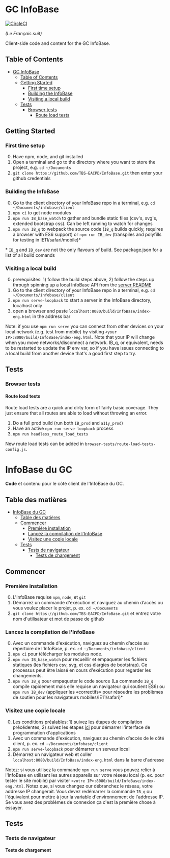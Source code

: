 GC InfoBase
========

[![CircleCI](https://circleci.com/gh/TBS-EACPD/InfoBase.svg?style=svg&circle-token=a99b6b8309e5edd904b0386c4a92c10bf5f43e29)](https://circleci.com/gh/TBS-EACPD/InfoBase)

*(Le Français suit)*

Client-side code and content for the GC InfoBase.

## Table of Contents
- [GC InfoBase](#GC-InfoBase)
  - [Table of Contents](#Table-of-Contents)
  - [Getting Started](#Getting-Started)
    - [First time setup](#First-time-setup)
    - [Building the InfoBase](#Building-the-InfoBase)
    - [Visiting a local build](#Visiting-a-local-build)
  - [Tests](#Tests)
    - [Browser tests](#Browser-tests)
      - [Route load tests](#Route-load-tests)

## Getting Started

### First time setup
0. Have npm, node, and git installed
1. Open a terminal and go to the directory where you want to store the project, e.g. `cd ~/Documents` 
2. `git clone https://github.com/TBS-EACPD/InfoBase.git` then enter your github credentials

### Building the InfoBase
0. Go to the client directory of your InfoBase repo in a terminal, e.g. `cd ~/Documents/infobase/client`
1. `npm ci` to get node modules
2. `npm run IB_base_watch` to gather and bundle static files (csv's, svg's, extended bootstrap css). Can be left running to watch for changes
3. `npm run IB_q` to webpack the source code (`IB_q` builds quickly, requires a browser with ES6 support) or `npm run IB_dev` (transpiles and polyfills for testing in IE11/safari/mobile)\*

\* `IB_q` and `IB_dev` are not the only flavours of build. See package.json for a list of all build comands

### Visiting a local build
0. prerequisites: 1) follow the build steps above, 2) follow the steps up through spinning up a local InfoBase API from the [server README](https://github.com/TBS-EACPD/InfoBase/blob/master/server/README.md)
1. Go to the client directory of your InfoBase repo in a terminal, e.g. `cd ~/Documents/infobase/client`
2. `npm run serve-loopback` to start a server in the InfoBase directory, localhost only
3. open a browser and paste `localhost:8080/build/InfoBase/index-eng.html` in the address bar

Note: if you use `npm run serve` you can connect from other devices on your local network (e.g. test from mobile) by visiting `<your IP>:8080/build/InfoBase/index-eng.html`. Note that your IP will change when you move networks/disconnect a network. IB_q, or equivalent, needs to be restarted to update the IP env var, so if you have issues connecting to a local build from another device that's a good first step to try.

## Tests

### Browser tests

#### Route load tests
Route load tests are a quick and dirty form of fairly basic coverage. They just ensure that all routes are able to load without throwing an error. 
1. Do a full prod build (run both `IB_prod` and `a11y_prod`)
2. Have an active `npm run serve-loopback` process
3. `npm run headless_route_load_tests`

New route load tests can be added in `browser-tests/route-load-tests-config.js`.



InfoBase du GC
========

**Code** et contenu pour le côté client de l'InfoBase du GC.

## Table des matières 

- [InfoBase du GC](#InfoBase-du-GC)
  - [Table des matières](#Table-des-matières)
  - [Commencer](#Commencer)
    - [Première installation](#Première-installation)
    - [Lancez la compilation de l'InfoBase](#Lancez-la-compilation-de-l'InfoBase)
    - [Visitez une copie locale](#Visitez-une-copie-locale)
  - [Tests](#Tests)
    - [Tests de navigateur](#Tests-de-navigateur)
      - [Tests de chargement](#Tests-de-chargement)

## Commencer

### Première installation
0. L'InfoBase requise `npm`, `node`, et `git`
1. Démarrez un commande d'exécution et naviguez au chemin d’accès ou vous voulez placer le projet, p. ex. `cd ~/Documents`
2. `git clone https://github.com/TBS-EACPD/InfoBase.git` et entrez votre nom d'utilisateur et mot de passe de github

### Lancez la compilation de l'InfoBase
0. Avec un commande d'exécution, naviguez au chemin d’accès au répertoire de l'InfoBase, p. ex. `cd ~/Documents/infobase/client`
1. `npm ci` pour télécharger les modules node.
2. `npm run IB_base_watch` pour recueillir et empaqueter les fichiers statiques (les fichiers csv, svg, et css élargies de bootstrap). Ce processus peut être laissé en cours d'exécution pour regarder les changements.
3. `npm run IB_q` pour empaqueter le code source (La commande `IB_q` compile rapidement mais elle requise un navigateur qui soutient ES6) ou `npm run IB_dev` (appliquer les «correctifs» pour résoudre les problèmes de soutien pour les navigateurs mobiles/IE11/safari)\*

### Visitez une copie locale

0. Les conditions préalables: 1) suivez les étapes de compilation précédentes, 2) suivez les étapes [ici](https://github.com/TBS-EACPD/InfoBase/blob/master/server/README.md) pour démarrer l'interface de programmation d'applications
1. Avec un commande d'exécution, naviguez au chemin d’accès de le côté client, p. ex. `cd ~/Documents/infobase/client`
2. `npm run serve-loopback` pour démarrer un serveur local
3. Démarrez un navigateur web et coller `localhost:8080/build/InfoBase/index-eng.html` dans la barre d'adresse

Notez: si vous utilisez la commande `npm run serve` vous pouvez relier à l'InfoBase en utilisant les autres appareils sur votre réseau local (p. ex. pour tester le site mobile) par visiter `<votre IP>:8080/build/InfoBase/index-eng.html`. Notez que, si vous changez our débranchez le réseau, votre addresse IP changerait. Vous devez redémarrer la commande `IB_q` ou l'équivalent pour mettre à jour la variable d'environnement de l'addresse IP. Se vous avez des problèmes de connexion ça c'est la première chose à essayer.

## Tests

### Tests de navigateur

#### Tests de chargement

